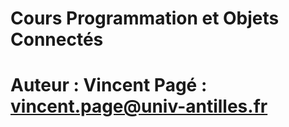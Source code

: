 
# Cours Programmation et Objets Connectés

# Auteur : Vincent Pagé : <vincent.page@univ-antilles.fr>
